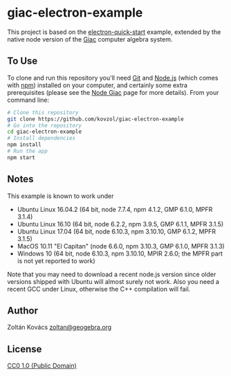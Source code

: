 # giac-electron-example

This project is based on the
[electron-quick-start](https://github.com/electron/electron-quick-start)
example, extended by the native node version of the
[Giac](http://www-fourier.ujf-grenoble.fr/~parisse/giac.html) computer
algebra system.

## To Use

To clone and run this repository you'll need [Git](https://git-scm.com)
and [Node.js](https://nodejs.org/en/download/) (which comes with
[npm](http://npmjs.com)) installed on your computer, and certainly some extra
prerequisites (please see the [Node Giac](https://www.npmjs.com/package/giac)
page for more details). From your command line:

```bash
# Clone this repository
git clone https://github.com/kovzol/giac-electron-example
# Go into the repository
cd giac-electron-example
# Install dependencies
npm install
# Run the app
npm start
```

## Notes

This example is known to work under

* Ubuntu Linux 16.04.2 (64 bit, node 7.7.4, npm 4.1.2, GMP 6.1.0, MPFR 3.1.4)
* Ubuntu Linux 16.10 (64 bit, node 6.2.2, npm 3.9.5, GMP 6.1.1, MPFR 3.1.5)
* Ubuntu Linux 17.04 (64 bit, node 6.10.3, npm 3.10.10, GMP 6.1.2, MPFR 3.1.5)
* MacOS 10.11 "El Capitan" (node 6.6.0, npm 3.10.3, GMP 6.1.0, MPFR 3.1.3)
* Windows 10 (64 bit, node 6.10.3, npm 3.10.10, MPIR 2.6.0; the MPFR part is not yet reported to work)

Note that you may need to download a recent node.js version since older versions shipped with Ubuntu
will almost surely not work. Also you need a recent GCC under Linux, otherwise the C++ compilation
will fail.

## Author

Zoltán Kovács <zoltan@geogebra.org>

## License

[CC0 1.0 (Public Domain)](LICENSE.md)
